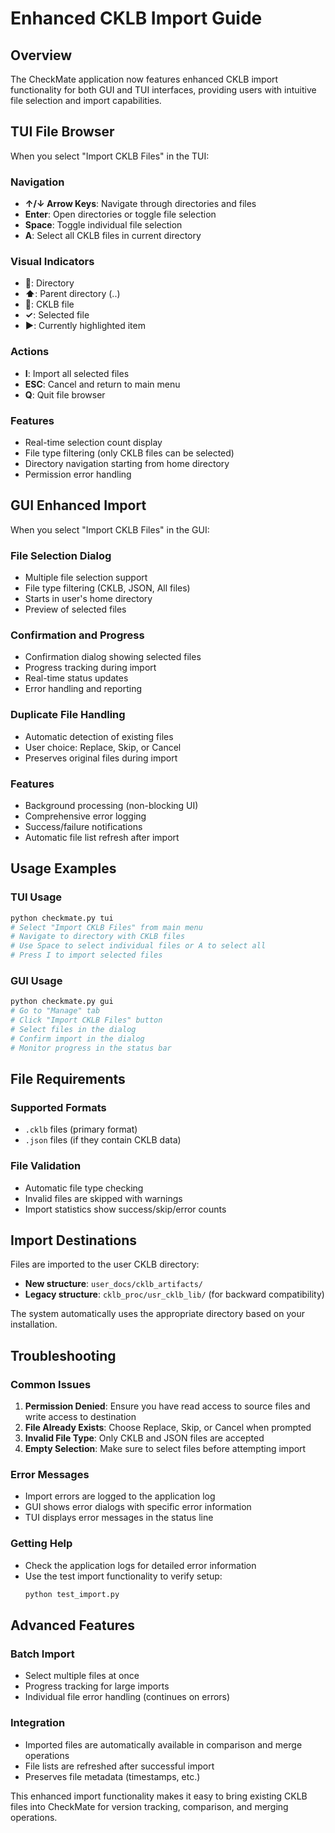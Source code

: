 # Enhanced CKLB Import Guide

## Overview

The CheckMate application now features enhanced CKLB import functionality for both GUI and TUI interfaces, providing users with intuitive file selection and import capabilities.

## TUI File Browser

When you select "Import CKLB Files" in the TUI:

### Navigation
- **↑/↓ Arrow Keys**: Navigate through directories and files
- **Enter**: Open directories or toggle file selection
- **Space**: Toggle individual file selection
- **A**: Select all CKLB files in current directory

### Visual Indicators
- **📁**: Directory
- **⬆**: Parent directory (..)
- **📄**: CKLB file
- **✓**: Selected file
- **►**: Currently highlighted item

### Actions
- **I**: Import all selected files
- **ESC**: Cancel and return to main menu
- **Q**: Quit file browser

### Features
- Real-time selection count display
- File type filtering (only CKLB files can be selected)
- Directory navigation starting from home directory
- Permission error handling

## GUI Enhanced Import

When you select "Import CKLB Files" in the GUI:

### File Selection Dialog
- Multiple file selection support
- File type filtering (CKLB, JSON, All files)
- Starts in user's home directory
- Preview of selected files

### Confirmation and Progress
- Confirmation dialog showing selected files
- Progress tracking during import
- Real-time status updates
- Error handling and reporting

### Duplicate File Handling
- Automatic detection of existing files
- User choice: Replace, Skip, or Cancel
- Preserves original files during import

### Features
- Background processing (non-blocking UI)
- Comprehensive error logging
- Success/failure notifications
- Automatic file list refresh after import

## Usage Examples

### TUI Usage
```bash
python checkmate.py tui
# Select "Import CKLB Files" from main menu
# Navigate to directory with CKLB files
# Use Space to select individual files or A to select all
# Press I to import selected files
```

### GUI Usage
```bash
python checkmate.py gui
# Go to "Manage" tab
# Click "Import CKLB Files" button
# Select files in the dialog
# Confirm import in the dialog
# Monitor progress in the status bar
```

## File Requirements

### Supported Formats
- `.cklb` files (primary format)
- `.json` files (if they contain CKLB data)

### File Validation
- Automatic file type checking
- Invalid files are skipped with warnings
- Import statistics show success/skip/error counts

## Import Destinations

Files are imported to the user CKLB directory:
- **New structure**: `user_docs/cklb_artifacts/`
- **Legacy structure**: `cklb_proc/usr_cklb_lib/` (for backward compatibility)

The system automatically uses the appropriate directory based on your installation.

## Troubleshooting

### Common Issues
1. **Permission Denied**: Ensure you have read access to source files and write access to destination
2. **File Already Exists**: Choose Replace, Skip, or Cancel when prompted
3. **Invalid File Type**: Only CKLB and JSON files are accepted
4. **Empty Selection**: Make sure to select files before attempting import

### Error Messages
- Import errors are logged to the application log
- GUI shows error dialogs with specific error information
- TUI displays error messages in the status line

### Getting Help
- Check the application logs for detailed error information
- Use the test import functionality to verify setup:
  ```bash
  python test_import.py
  ```

## Advanced Features

### Batch Import
- Select multiple files at once
- Progress tracking for large imports
- Individual file error handling (continues on errors)

### Integration
- Imported files are automatically available in comparison and merge operations
- File lists are refreshed after successful import
- Preserves file metadata (timestamps, etc.)

This enhanced import functionality makes it easy to bring existing CKLB files into CheckMate for version tracking, comparison, and merging operations.
